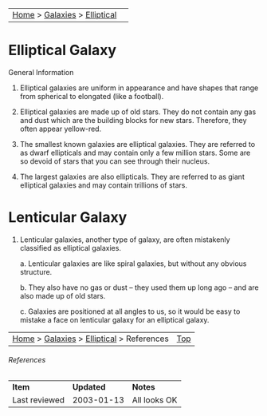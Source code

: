 |    |    |
|:---|---:|
|[Home](/notes/#object-notes) > [Galaxies](/notes/#galaxies) > [Elliptical](#elliptical-galaxy) |  |

# Elliptical Galaxy 
General Information

1.  Elliptical galaxies are uniform in appearance and have shapes that range from spherical to elongated (like a football).

1.  Elliptical galaxies are made up of old stars.  They do not contain any gas and dust which are the building blocks for new stars.  Therefore, they often appear yellow-red.

1.  The smallest known galaxies are elliptical galaxies.  They are referred to as dwarf ellipticals and may contain only a few million stars.  Some are so devoid of stars that you can see through their nucleus.

1.  The largest galaxies are also ellipticals.  They are referred to as giant elliptical galaxies and may contain trillions of stars.

# Lenticular Galaxy

1.  Lenticular galaxies, another type of galaxy, are often mistakenly classified as elliptical galaxies.

    a.	Lenticular galaxies are like spiral galaxies, but without any obvious structure.

    b.	They also have no gas or dust – they used them up long ago – and are also made up of old stars.

    c.	Galaxies are positioned at all angles to us, so it would be easy to mistake a face on lenticular galaxy for an elliptical galaxy. 

|    |    |
|:---|---:|
|[Home](/notes/#object-notes) > [Galaxies](/notes/#galaxies) > [Elliptical](#elliptical-galaxy) > References | [Top](#elliptical-galaxy) |

###### References
|   |   |   |
|---|---|---|
|**Item**|**Updated**|**Notes**|
|Last reviewed|2003-01-13|All looks OK|

